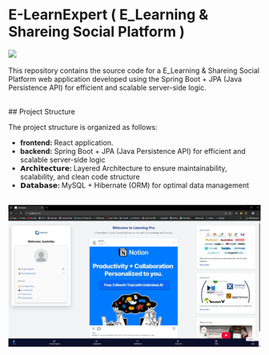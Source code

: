 # E-LearnExpert  ( E_Learning & Shareing Social Platform )

<p><img  src="https://skillicons.dev/icons?i=mysql,express,react,nodejs,mui,vscode,github"  width=350></a></p>

This repository contains the source code for a  E_Learning & Shareing Social Platform web application developed using the  Spring Boot + JPA (Java Persistence API) for efficient and scalable server-side logic.

<br>
## Project Structure

The project structure is organized as follows:
- <b>frontend:</b> React application.
- <b>backend:</b>  Spring Boot + JPA (Java Persistence API) for efficient and scalable server-side logic<br>
- <b>𝗔𝗿𝗰𝗵𝗶𝘁𝗲𝗰𝘁𝘂𝗿𝗲: </b> Layered Architecture to ensure maintainability, scalability, and clean code structure<br>
- <b>𝗗𝗮𝘁𝗮𝗯𝗮𝘀𝗲: </b>  MySQL + Hibernate (ORM) for optimal data management<br><br>

<img src="client/public/Homepage.jpg" alt="home_page" width=1000 >


